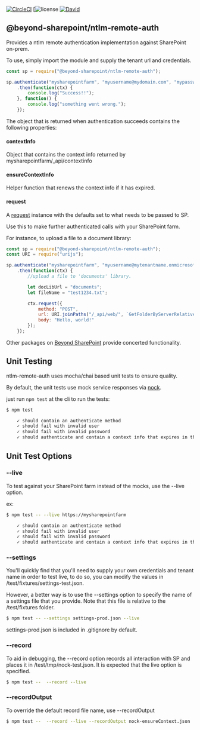 [![CircleCI](https://circleci.com/gh/beyond-sharepoint/ntlm-remote-auth.svg?style=svg)](https://circleci.com/gh/beyond-sharepoint/ntlm-remote-auth)      [![license](https://img.shields.io/github/license/mashape/apistatus.svg?maxAge=2592000) [![David](https://david-dm.org/beyond-sharepoint/ntlm-remote-auth.svg)]()

@beyond-sharepoint/ntlm-remote-auth
---
Provides a ntlm remote authentication implementation against SharePoint on-prem.

To use, simply import the module and supply the tenant url and credentials.

``` js
const sp = require("@beyond-sharepoint/ntlm-remote-auth");

sp.authenticate("mysharepointfarm", "myusername@mydomain.com", "mypassword")
    .then(function(ctx) {
        console.log("Success!!");
    }, function() {
        console.log("something went wrong.");
    });
```

The object that is returned when authentication succeeds contains the following properties:

#### contextInfo

Object that contains the context info returned by mysharepointfarm/_api/contextinfo

#### ensureContextInfo

Helper function that renews the context info if it has expired.

#### request

A [request](http://github.com/request/request) instance with the defaults set to what needs to be passed to SP.

Use this to make further authenticated calls with your SharePoint farm.

For instance, to upload a file to a document library:

``` js
const sp = require("@beyond-sharepoint/ntlm-remote-auth");
const URI = require("urijs");

sp.authenticate("mysharepointfarm", "myusername@mytenantname.onmicrosoft.com", "mypassword")
    .then(function(ctx) {
        //upload a file to 'documents' library.

        let docLibUrl = "documents";
        let fileName = "test1234.txt";

        ctx.request({
            method: "POST",
            url: URI.joinPaths("/_api/web/", `GetFolderByServerRelativeUrl('${URI.encode(docLibUrl)}')/`, "files/", `add(url='${URI.encode(fileName)}',overwrite=true)`).href(),
            body: "Hello, world!"
        });
    });
```
Other packages on [Beyond SharePoint](https://github.com/beyond-sharepoint) provide concerted functionality.

Unit Testing
---
ntlm-remote-auth uses mocha/chai based unit tests to ensure quality.

By default, the unit tests use mock service responses via [nock](https://github.com/node-nock/nock).

just run ```npm test``` at the cli to run the tests:

``` bash
$ npm test

    ✓ should contain an authenticate method
    ✓ should fail with invalid user
    ✓ should fail with invalid password
    ✓ should authenticate and contain a context info that expires in the future.
```

## Unit Test Options

### --live
To test against your SharePoint farm instead of the mocks, use the --live option.

ex:

``` bash
$ npm test -- --live https://mysharepointfarm

    ✓ should contain an authenticate method
    ✓ should fail with invalid user
    ✓ should fail with invalid password
    ✓ should authenticate and contain a context info that expires in the future.
```

### --settings

You'll quickly find that you'll need to supply your own credentials and tenant name in order to test live,
to do so, you can modify the values in /test/fixtures/settings-test.json.

However, a better way is to use the --settings option to specify the name of a settings file that you provide.
Note that this file is relative to the /test/fixtures folder.

``` bash
$ npm test -- --settings settings-prod.json --live
```

settings-prod.json is included in .gitignore by default.

### --record

To aid in debugging, the --record option records all interaction with SP and places it in /test/tmp/nock-test.json. 
It is expected that the live option is specified.

``` bash
$ npm test --  --record --live
```

### --recordOutput

To override the default record file name, use --recordOutput

``` bash
$ npm test --  --record --live --recordOutput nock-ensureContext.json
```